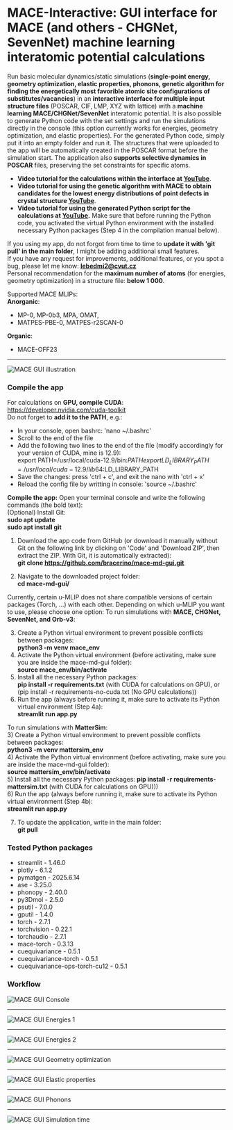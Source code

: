# MACE-Interactive: GUI interface for MACE (and others - CHGNet, SevenNet) machine learning interatomic potential calculations

Run basic molecular dynamics/static simulations (**single-point energy, geometry optimization, elastic properties, phonons, genetic algorithm for finding the energetically most favorible atomic site configurations of substitutes/vacancies**) in an **interactive interface for multiple input structure files** (POSCAR, CIF, LMP, XYZ with lattice) with a **machine learning MACE/CHGNet/SevenNet** interatomic potential. It is also possible to generate Python code with the set settings and run the simulations directly in the console (this option currently works for energies, geometry optimization, and elastic properties). For the generated Python code, simply put it into an empty folder and run it. The structures that were uploaded to the app will be automatically created in the POSCAR format before the simulation start. 
The application also **supports selective dynamics in POSCAR** files, preserving the set constraints for specific atoms.


- **Video tutorial for the calculations within the interface at [YouTube](https://youtu.be/xh98fQqKXaI?si=m0Hysd9dvZis0any)**.   
- **Video tutorial for using the genetic algorithm with MACE to obtain candidates for the lowest energy distributions of point defects in crystal structure [YouTube](https://youtu.be/SXUsAsatyRQ?si=3MKPwuyHk7AtLNeK)**.   
- **Video tutorial for using the generated Python script for the calculations at [YouTube](https://youtu.be/w6hmvzC2J-8?si=9BYWJuUg7pohL1sw).** Make sure that before running the Python code, you activated the virtual Python environment with the installed necessary Python packages (Step 4 in the compilation manual below).


If you using my app, do not forgot from time to time to **update it with 'git pull' in the main folder**, I might be adding additional small features.   
If you have any request for improvements, additional features, or you spot a bug, please let me know: **lebedmi2@cvut.cz**  
Personal recommendation for the **maximum number of atoms** (for energies, geometry optimization) in a structure file: **below 1 000**. 

Supported MACE MLIPs:  
**Anorganic**:  
- MP-0, MP-0b3, MPA, OMAT,  
- MATPES-PBE-0, MATPES-r2SCAN-0  

**Organic**:
- MACE-OFF23  
---
![MACE GUI illustration](images/Mace-1.png)

### **Compile the app**  

For calculations on **GPU, compile CUDA**:  
https://developer.nvidia.com/cuda-toolkit  
Do not forget to **add it to the PATH**, e.g.:  
- In your console, open bashrc: 'nano ~/.bashrc'  
- Scroll to the end of the file  
- Add the following two lines to the end of the file (modify accordingly for your version of CUDA, mine is 12.9):  
export PATH=/usr/local/cuda-12.9/bin:$PATH  
export LD_LIBRARY_PATH=/usr/local/cuda-12.9/lib64:$LD_LIBRARY_PATH  
- Save the changes: press 'ctrl + c', and exit the nano with 'ctrl + x'  
- Reload the config file by writting in console: 'source ~/.bashrc'
  


**Compile the app:** Open your terminal console and write the following commands (the bold text):  
(Optional) Install Git:  
      **sudo apt update**  
      **sudo apt install git**    
      
  1) Download the app code from GitHub (or download it manually without Git on the following link by clicking on 'Code' and 'Download ZIP', then extract the ZIP. With Git, it is automatically   extracted):  
      **git clone https://github.com/bracerino/mace-md-gui.git**

  2) Navigate to the downloaded project folder:  
      **cd mace-md-gui/**

Currently, certain u-MLIP does not share compatible versions of certain packages (Torch, ...) with each other. Depending on which u-MLIP you want to use, please choose one option: 
To run simulations with **MACE, CHGNet, SevenNet, and Orb-v3**:

  3) Create a Python virtual environment to prevent possible conflicts between packages:  
      **python3 -m venv mace_env**
  4) Activate the Python virtual environment (before activating, make sure you are inside the mace-md-gui folder):  
      **source mace_env/bin/activate**  
  5) Install all the necessary Python packages:  
   **pip install -r requirements.txt** (with CUDA for calculations on GPU), or (pip install -r requirements-no-cuda.txt (No GPU calculations))  
  6) Run the app (always before running it, make sure to activate its Python virtual environment (Step 4a):  
      **streamlit run app.py**  

To run simulations with **MatterSim**:  
  3) Create a Python virtual environment to prevent possible conflicts between packages:  
      **python3 -m venv mattersim_env**  
  4) Activate the Python virtual environment (before activating, make sure you are inside the mace-md-gui folder):  
      **source mattersim_env/bin/activate**  
  5) Install all the necessary Python packages: 
      **pip install -r requirements-mattersim.txt** (with CUDA for calculations on GPU)))  
  6) Run the app (always before running it, make sure to activate its Python virtual environment (Step 4b):  
      **streamlit run app.py**  

  7) To update the application, write in the main folder:  
      **git pull**
 
### **Tested Python packages**  
- streamlit - 1.46.0  
- plotly - 6.1.2  
- pymatgen - 2025.6.14  
- ase - 3.25.0  
- phonopy - 2.40.0  
- py3Dmol - 2.5.0  
- psutil - 7.0.0  
- gputil - 1.4.0  
- torch - 2.7.1  
- torchvision - 0.22.1    
- torchaudio - 2.7.1
- mace-torch - 0.3.13    
- cuequivariance - 0.5.1  
- cuequivariance-torch - 0.5.1  
- cuequivariance-ops-torch-cu12 - 0.5.1  

### **Workflow**

![MACE GUI Console](images/Mace-2.png)

---

![MACE GUI Energies 1](images/Mace-3.png)

---

![MACE GUI Energies 2](images/Mace-4.png)

---

![MACE GUI Geometry optimization](images/Mace-5.png)

---

![MACE GUI Elastic properties](images/Mace-6.png)

---

![MACE GUI Phonons](images/app-4.png)

---

![MACE GUI Simulation time](images/Mace-8.png)
